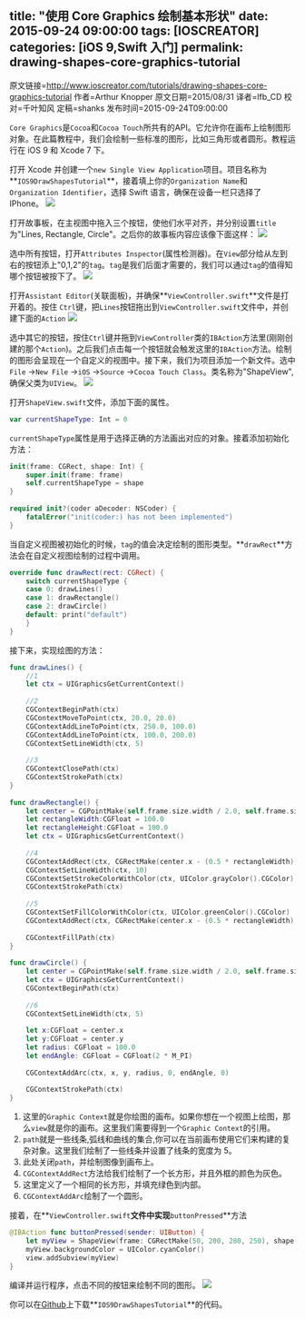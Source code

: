 title: "使用 Core Graphics 绘制基本形状"
date: 2015-09-24 09:00:00
tags: [IOSCREATOR]
categories: [iOS 9,Swift 入门]
permalink: drawing-shapes-core-graphics-tutorial
---
原文链接=http://www.ioscreator.com/tutorials/drawing-shapes-core-graphics-tutorial
作者=Arthur Knopper
原文日期=2015/08/31
译者=lfb_CD
校对=千叶知风
定稿=shanks
发布时间=2015-09-24T09:00:00

<!--此处开始正文-->

`Core Graphics`是`Cocoa`和`Cocoa Touch`所共有的API。它允许你在画布上绘制图形对象。在此篇教程中，我们会绘制一些标准的图形，比如三角形或者圆形。教程运行在 iOS 9 和 Xcode 7 下。

<!--more-->

打开 Xcode 并创建一个`new Single View Application`项目。项目名称为**`IOS9DrawShapesTutorial`**，接着填上你的`Organization Name`和`Organization Identifier`，选择 Swift 语言，确保在设备一栏只选择了 IPhone。
![](/img/articles/drawing-shapes-core-graphics-tutorial/format=750w1444269942.141822)

打开故事板，在主视图中拖入三个按钮，使他们水平对齐，并分别设置`title`为"Lines, Rectangle, Circle"。之后你的故事板内容应该像下面这样：
![](/img/articles/drawing-shapes-core-graphics-tutorial/DrawShapes-Storyboard.pngformat=750w1444269942.392771)

选中所有按钮，打开`Attributes Inspector`(属性检测器)。在`View`部分给从左到右的按钮添上"0,1,2"的`tag`。`tag`是我们后面才需要的，我们可以通过`tag`的值得知哪个按钮被按下了。
![](/img/articles/drawing-shapes-core-graphics-tutorial/format=300w1444269942.461758)

打开`Assistant Editor`(关联面板)，并确保**`ViewController.swift`**文件是打开着的。按住 `Ctrl`键，把`Lines`按钮拖出到`ViewController.swift`文件中，并创建下面的`Action`
![](/img/articles/drawing-shapes-core-graphics-tutorial/format=300w1444269942.535743)

选中其它的按钮，按住`Ctrl`键并拖到`ViewController`类的`IBAction`方法里(刚刚创建的那个`Action`)。之后我们点击每一个按钮就会触发这里的`IBAction`方法。绘制的图形会呈现在一个自定义的视图中。接下来，我们为项目添加一个新文件。选中`File` ->`New File` ->`iOS` ->`Source` ->`Cocoa Touch Class`。类名称为"ShapeView",确保父类为`UIView`。
![](/img/articles/drawing-shapes-core-graphics-tutorial/format=750w1444269942.609728)

打开`ShapeView.swift`文件，添加下面的属性。

```swift
var currentShapeType: Int = 0
```
`currentShapeType`属性是用于选择正确的方法画出对应的对象。接着添加初始化方法：

```swift
init(frame: CGRect, shape: Int) {
    super.init(frame: frame)
    self.currentShapeType = shape
}
    
required init?(coder aDecoder: NSCoder) {
    fatalError("init(coder:) has not been implemented")
}
```
当自定义视图被初始化的时候，`tag`的值会决定绘制的图形类型。**`drawRect`**方法会在自定义视图绘制的过程中调用。

```swift
override func drawRect(rect: CGRect) {
    switch currentShapeType {
    case 0: drawLines()
    case 1: drawRectangle()
    case 2: drawCircle()
    default: print("default")
    }        
}
```

接下来，实现绘图的方法：

```swift
func drawLines() {
    //1
    let ctx = UIGraphicsGetCurrentContext()
        
    //2
    CGContextBeginPath(ctx)
    CGContextMoveToPoint(ctx, 20.0, 20.0)
    CGContextAddLineToPoint(ctx, 250.0, 100.0)
    CGContextAddLineToPoint(ctx, 100.0, 200.0)
    CGContextSetLineWidth(ctx, 5)
        
    //3
    CGContextClosePath(ctx)
    CGContextStrokePath(ctx)
}
    
func drawRectangle() {
    let center = CGPointMake(self.frame.size.width / 2.0, self.frame.size.height / 2.0)
    let rectangleWidth:CGFloat = 100.0
    let rectangleHeight:CGFloat = 100.0
    let ctx = UIGraphicsGetCurrentContext()
        
    //4
    CGContextAddRect(ctx, CGRectMake(center.x - (0.5 * rectangleWidth), center.y - (0.5 * rectangleHeight), rectangleWidth, rectangleHeight))
    CGContextSetLineWidth(ctx, 10)
    CGContextSetStrokeColorWithColor(ctx, UIColor.grayColor().CGColor)
    CGContextStrokePath(ctx)
            
    //5
    CGContextSetFillColorWithColor(ctx, UIColor.greenColor().CGColor)
    CGContextAddRect(ctx, CGRectMake(center.x - (0.5 * rectangleWidth), center.y - (0.5 * rectangleHeight), rectangleWidth, rectangleHeight))
        
    CGContextFillPath(ctx)
}
    
func drawCircle() {
    let center = CGPointMake(self.frame.size.width / 2.0, self.frame.size.height / 2.0)
    let ctx = UIGraphicsGetCurrentContext()
    CGContextBeginPath(ctx)
        
    //6 
    CGContextSetLineWidth(ctx, 5)
        
    let x:CGFloat = center.x
    let y:CGFloat = center.y
    let radius: CGFloat = 100.0
    let endAngle: CGFloat = CGFloat(2 * M_PI)
        
    CGContextAddArc(ctx, x, y, radius, 0, endAngle, 0)
        
    CGContextStrokePath(ctx)
}
```

 1. 这里的`Graphic Context`就是你绘图的画布。如果你想在一个视图上绘图，那么`view`就是你的画布。这里我们需要得到一个`Graphic Context`的引用。
 2. `path`就是一些线条,弧线和曲线的集合,你可以在当前画布使用它们来构建的复杂对象。这里我们绘制了一些线条并设置了线条的宽度为 5。
 3. 此处关闭`path`，并绘制图像到画布上。
 4. `CGContextAddRect`方法给我们绘制了一个长方形，并且外框的颜色为灰色。
 5. 这里定义了一个相同的长方形，并填充绿色到内部。
 6. `CGContextAddArc`绘制了一个圆形。

接着，在**`ViewController.swift`**文件中实现**`buttonPressed`**方法

```swift
@IBAction func buttonPressed(sender: UIButton) {
    let myView = ShapeView(frame: CGRectMake(50, 200, 280, 250), shape: sender.tag)
    myView.backgroundColor = UIColor.cyanColor()
    view.addSubview(myView)
}
```
编译并运行程序，点击不同的按钮来绘制不同的图形。
![](/img/articles/drawing-shapes-core-graphics-tutorial/format=750w1444269942.683713)

你可以在[Github](https://github.com/ioscreator/ioscreator)上下载**`IOS9DrawShapesTutorial`**的代码。